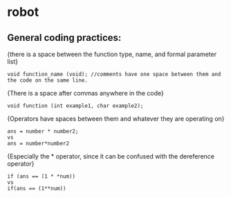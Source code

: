 robot
=====

General coding practices:
-------------------------
{there is a space between the function type, name, and formal parameter list}

    void function_name (void); //comments have one space between them and the code on the same line.

{There is a space after commas anywhere in the code}

    void function (int example1, char example2);

{Operators have spaces between them and whatever they are operating on}

    ans = number * number2;
    vs
    ans = number*number2

{Especially the * operator, since it can be confused with the dereference operator}

    if (ans == (1 * *num))
    vs
    if(ans == (1**num))
